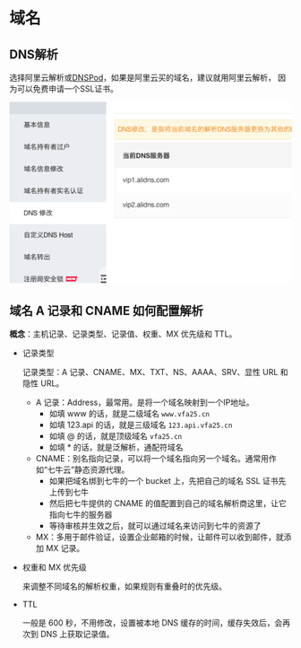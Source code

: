 # 域名

## DNS解析

选择阿里云解析或[DNSPod](https://www.dnspod.cn/)，如果是阿里云买的域名，建议就用阿里云解析，
因为可以免费申请一个SSL证书。

![阿里云DNS服务器地址](../.imgs/DNS-server.png)

## 域名 A 记录和 CNAME 如何配置解析

**概念**：主机记录、记录类型、记录值、权重、MX 优先级和 TTL。

* 记录类型

  记录类型：A 记录、CNAME、MX、TXT、NS、AAAA、SRV、显性 URL 和 隐性 URL。

  * A 记录：Address，最常用。是将一个域名映射到一个IP地址。
    * 如填 www 的话，就是二级域名 `www.vfa25.cn`
    * 如填 123.api 的话，就是三级域名 `123.api.vfa25.cn`
    * 如填 @ 的话，就是顶级域名 `vfa25.cn`
    * 如填 * 的话，就是泛解析，通配符域名
  * CNAME：别名指向记录，可以将一个域名指向另一个域名。通常用作如“七牛云”静态资源代理。
    * 如果把域名绑到七牛的一个 bucket 上，先把自己的域名 SSL 证书先上传到七牛
    * 然后把七牛提供的 CNAME 的值配置到自己的域名解析商这里，让它指向七牛的服务器
    * 等待审核并生效之后，就可以通过域名来访问到七牛的资源了
  * MX：多用于邮件验证，设置企业邮箱的时候，让邮件可以收到邮件，就添加 MX 记录。

* 权重和 MX 优先级

  来调整不同域名的解析权重，如果规则有重叠时的优先级。

* TTL

  一般是 600 秒，不用修改，设置被本地 DNS 缓存的时间，缓存失效后，会再次到 DNS 上获取记录值。
